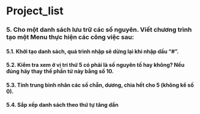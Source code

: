 # Project_list
### 5. Cho một danh sách lưu trữ các số nguyên. Viết chương trình tạo một Menu thực hiện các công việc sau:
#### 5.1. Khởi tạo danh sách, quá trình nhập sẽ dừng lại khi nhập dấu “#”.
#### 5.2. Kiểm tra xem ở vị trí thứ 5 có phải là số nguyên tố hay không? Nếu đúng hãy thay thế phần tử này bằng số 10.
#### 5.3. Tính trung bình nhân các số chẵn, dương, chia hết cho 5 (không kể số 0).
#### 5.4. Sắp xếp danh sách theo thứ tự tăng dần
